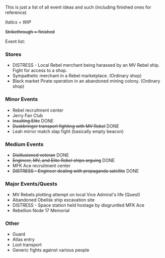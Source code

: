 This is just a list of all event ideas and such (including finished ones for reference)

*Italics = WIP*

~~Strikethrough = finished~~

Event list:

### Stores

* DISTRESS - Local Rebel merchant being harassed by an MV Rebel ship. Fight for access to a shop.
* Sympathetic merchant in a Rebel marketplace. (Ordinary shop)
* Black market Pirate operation in an abandoned mining colony. (Ordinary shop)

### Minor Events

* Rebel recruitment center 
* Jerry Fan Club 
* ~~Insulting Elite~~ DONE
* ~~Duskbringer transport fighting with MV Rebel~~ DONE 
* Leah mirror match slap fight (basically empty beacon)

### Medium Events

* ~~Disillusioned veteran~~ DONE
* ~~Engineer, MV, and Elite Rebel ships arguing~~ DONE
* MFK Ace recruitment center 
* ~~DISTRESS - Engineer dealing with propaganda satellite~~ DONE

### Major Events/Quests

* MV Rebels plotting attempt on local Vice Admiral's life (Quest)
* Abandoned Obelisk ship excavation site
* DISTRESS - Space station held hostage by disgruntled MFK Ace
* Rebellion Node 17 Memorial

### Other 

* Guard
* Atlas entry
* Loot transport
* Generic fights against various people